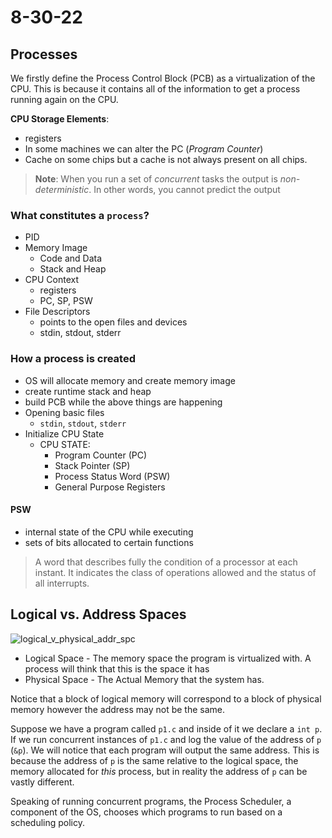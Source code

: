 # 8-30-22
## Processes
We firstly define the Process Control Block (PCB) as a virtualization of the CPU. This is because it contains all of the information to get a process running again on the CPU. 

**CPU Storage Elements**:
- registers
- In some machines we can alter the PC (*Program Counter*)
- Cache on some chips but a cache is not always present on all chips.

> **Note**: When you run a set of *concurrent* tasks the output is *non-deterministic*. In other words, you cannot predict the output

### What constitutes a `process`?
- PID
- Memory Image
	- Code and Data 
	- Stack and Heap
- CPU Context
	- registers
	- PC, SP, PSW
- File Descriptors
	- points to the open files and devices
	- stdin, stdout, stderr

### How a process is created
- OS will allocate memory and create memory image
- create runtime stack and heap
- build PCB while the above things are happening
- Opening basic files 
	-  `stdin`, `stdout`, `stderr`
- Initialize CPU State 
	- CPU STATE:
		- Program Counter (PC)
		- Stack Pointer (SP)
		- Process Status Word (PSW)
		- General Purpose Registers

#### PSW
- internal state of the CPU while executing
- sets of bits allocated to certain functions

> A word that describes fully the condition of a processor at each instant. It indicates the class of operations allowed and the status of all interrupts. 

## Logical vs. Address Spaces
![logical_v_physical_addr_spc](/img/logical_v_physical_addr_spc.png)

 - Logical Space - The memory space the program is virtualized with. A process will think that this is the space it has
 - Physical Space - The Actual Memory that the system has. 

Notice that a block of logical memory will correspond to a block of physical memory however the address may not be the same. 

Suppose we have a program called `p1.c` and inside of it we declare a `int p`. If we run concurrent instances of `p1.c` and log the value of the address of `p` (`&p`). We will notice that each program will output the same address. This is because the address of `p` is the same relative to the logical space, the memory allocated for *this* process, but in reality the address of `p` can be vastly different. 

Speaking of running concurrent programs, the Process Scheduler, a component of the OS, chooses which programs to run based on a scheduling policy. 
